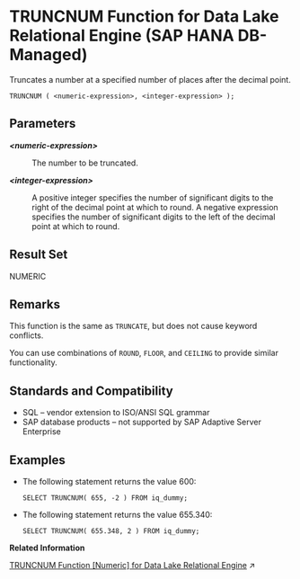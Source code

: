 <!-- loio38464172958846abbb04ad86a7c02f65 -->

# TRUNCNUM Function for Data Lake Relational Engine \(SAP HANA DB-Managed\)

Truncates a number at a specified number of places after the decimal point.



```
TRUNCNUM ( <numeric-expression>, <integer-expression> );
```



<a name="loio38464172958846abbb04ad86a7c02f65__section_lys_j3v_vrb"/>

## Parameters


<dl>
<dt><b>

*<numeric-expression\>*

</b></dt>
<dd>

The number to be truncated.



</dd><dt><b>

*<integer-expression\>*

</b></dt>
<dd>

A positive integer specifies the number of significant digits to the right of the decimal point at which to round. A negative expression specifies the number of significant digits to the left of the decimal point at which to round.



</dd>
</dl>



<a name="loio38464172958846abbb04ad86a7c02f65__section_ww2_k3v_vrb"/>

## Result Set

NUMERIC



<a name="loio38464172958846abbb04ad86a7c02f65__section_pyn_k3v_vrb"/>

## Remarks

This function is the same as `TRUNCATE`, but does not cause keyword conflicts.

You can use combinations of `ROUND`, `FLOOR`, and `CEILING` to provide similar functionality.



<a name="loio38464172958846abbb04ad86a7c02f65__section_qsb_l3v_vrb"/>

## Standards and Compatibility

-   SQL – vendor extension to ISO/ANSI SQL grammar
-   SAP database products – not supported by SAP Adaptive Server Enterprise



<a name="loio38464172958846abbb04ad86a7c02f65__section_edc_m3v_vrb"/>

## Examples

-   The following statement returns the value 600:

    ```
    SELECT TRUNCNUM( 655, -2 ) FROM iq_dummy;
    ```

-   The following statement returns the value 655.340:

    ```
    SELECT TRUNCNUM( 655.348, 2 ) FROM iq_dummy;
    ```


**Related Information**  


[TRUNCNUM Function \[Numeric\] for Data Lake Relational Engine](https://help.sap.com/viewer/19b3964099384f178ad08f2d348232a9/2024_3_QRC/en-US/a58baf5b84f21015961fcdf7ec6e1b8b.html "Truncates a number at a specified number of places after the decimal point.") :arrow_upper_right:

